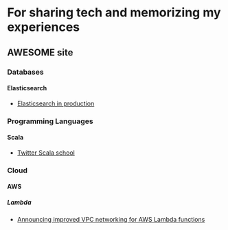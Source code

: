 # For sharing tech and memorizing my experiences

## AWESOME site
### Databases
#### Elasticsearch
* [Elasticsearch in production](https://www.elastic.co/kr/blog/found-elasticsearch-in-production)

### Programming Languages
#### Scala
* [Twitter Scala school](https://twitter.github.io/scala_school/ko/index.html)

### Cloud
#### AWS
##### Lambda
* [Announcing improved VPC networking for AWS Lambda functions](https://aws.amazon.com/ko/blogs/compute/announcing-improved-vpc-networking-for-aws-lambda-functions/)
